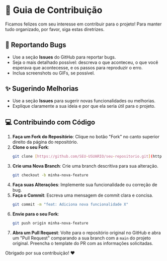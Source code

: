 # 🤝 Guia de Contribuição

Ficamos felizes com seu interesse em contribuir para o projeto! Para manter tudo organizado, por favor, siga estas diretrizes.

## 🐛 Reportando Bugs

-   Use a seção **Issues** do GitHub para reportar bugs.
-   Seja o mais detalhado possível: descreva o que aconteceu, o que você esperava que acontecesse, e os passos para reproduzir o erro.
-   Inclua screenshots ou GIFs, se possível.

## ✨ Sugerindo Melhorias

-   Use a seção **Issues** para sugerir novas funcionalidades ou melhorias.
-   Explique claramente a sua ideia e por que ela seria útil para o projeto.

## 💻 Contribuindo com Código

1.  **Faça um Fork do Repositório**: Clique no botão "Fork" no canto superior direito da página do repositório.
2.  **Clone o seu Fork**:
    ```bash
    git clone [https://github.com/SEU-USUARIO/seu-repositorio.git](https://github.com/SEU-USUARIO/seu-repositorio.git)
    ```
3.  **Crie uma Nova Branch**: Crie uma branch descritiva para sua alteração.
    ```bash
    git checkout -b minha-nova-feature
    ```
4.  **Faça suas Alterações**: Implemente sua funcionalidade ou correção de bug.
5.  **Faça o Commit**: Escreva uma mensagem de commit clara e concisa.
    ```bash
    git commit -m "feat: Adiciona nova funcionalidade X"
    ```
6.  **Envie para o seu Fork**:
    ```bash
    git push origin minha-nova-feature
    ```
7.  **Abra um Pull Request**: Volte para o repositório original no GitHub e abra um "Pull Request" comparando a sua branch com a `main` do projeto original. Preencha o template do PR com as informações solicitadas.

Obrigado por sua contribuição! ❤️